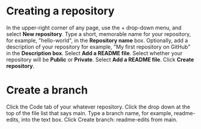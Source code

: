 # Creating a repository
In the upper-right corner of any page, use the + drop-down menu, and select **New repository**.
Type a short, memorable name for your repository, for example, "hello-world", in the **Repository name** box. 
Optionally, add a description of your repository for example, "My first repository on GitHub" in the **Description box**.
Select **Add a README file**.
Select whether your repository will be **Public** or **Private**.
Select **Add a README file**.
Click **Create repository**.
# Create a branch
Click the Code tab of your whatever repository.
Click the drop down at the top of the file list that says main.
Type a branch name, for example, readme-edits, into the text box.
Click Create branch: readme-edits from main.
